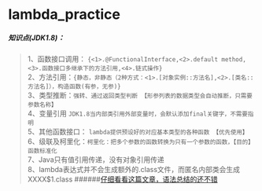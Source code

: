 # lambda_practice

##### 知识点(JDK1.8)：
>1、函数接口调用： `{<1>.@FunctionalInterface,<2>.default method,<3>.函数接口多继承下的方法引用,<4>.链式操作}`<br/>
>2、方法引用：`{静态，非静态（2种方式：<1>.[对象实例::方法名],<2>.[类名::方法名]），构造函数(有参，无参)}`<br/>
>3、类型推断：`强转、通过返回类型判断 【形参列表的数据类型会自动推断，只需要参数名称】`<br/>
>4、变量引用 `JDK1.8当内部类引用外部变量时，会默认添加final关键字，不需要指明`<br/>
>5、其他函数接口： `lambda提供预设好的对应基本类型的各种函数 【优先使用】`<br/>
>6、级联及柯里化：`柯里化：把多个参数的函数转换为只有一个参数的函数，【目的】函数标准化`<br/>
>7、Java只有值引用传递，没有对象引用传递<br/>
>8、lambda表达式并不会生成额外的.class文件，而匿名内部类会生成XXXX$1.class
######[仔细看看这篇文章，语法总结的还不错](https://blog.csdn.net/zymx14/article/details/70175746)
